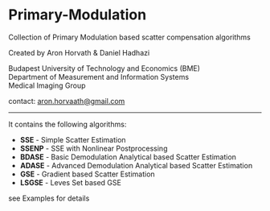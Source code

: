 # Primary-Modulation
Collection of Primary Modulation based scatter compensation algorithms

Created by Aron Horvath & Daniel Hadhazi

Budapest University of Technology and Economics (BME)  
Department of Measurement and Information Systems  
Medical Imaging Group

contact: aron.horvaath@gmail.com

---

It contains the following algorithms:

* __SSE__   - Simple Scatter Estimation
* __SSENP__ - SSE with Nonlinear Postprocessing
* __BDASE__ - Basic Demodulation Analytical based Scatter Estimation
* __ADASE__ - Advanced Demodulation Analytical based Scatter Estimation
* __GSE__   - Gradient based Scatter Estimation
* __LSGSE__ - Leves Set based GSE

see Examples for details
